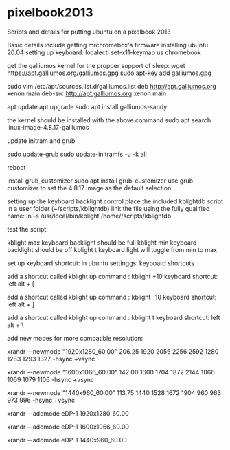 # pixelbook2013
Scripts and details for putting ubuntu on a pixelbook 2013

Basic details include getting mrchromebox's firmware
installing ubuntu 20.04
setting up keyboard:
localectl set-x11-keymap us chromebook

get the galliumos kernel for the propper support of sleep:
wget https://apt.galliumos.org/galliumos.gpg
sudo apt-key add galliumos.gpg

sudo vim /etc/apt/sources.list.d/galliumos.list
deb     http://apt.galliumos.org xenon main
deb-src http://apt.galliumos.org xenon main

apt update
apt upgrade
sudo apt install galliumos-sandy

the kernel should be installed with the above command
sudo apt search linux-image-4.8.17-galliumos

update initram and grub

sudo update-grub
sudo update-initramfs -u -k all

reboot

install grub_customizer
sudo apt install grub-customizer
use grub customizer to set the 4.8.17 image as the default selection

setting up the keyboard backlight control
place the included kblightdb script in a user folder (~/scripts/kblightdb)
link the file using the fully qualified name:
ln -s /usr/local/bin/kblight /home/<username>/scripts/kblightdb


test the script:

kblight max
keyboard backlight should be full
kblight min 
keyboard backlight should be off
kblight t 
keyboard light will toggle from min to max

set up keyboard shortcut:
in ubuntu settinggs:
  keyboard shortcuts

add a shortcut called kblight up
command : kblight +10
keyboard shortcut:
left alt + [

add a shortcut called kblight up
command : kblight -10
keyboard shortcut:
left alt + ]

add a shortcut called kblight up
command : kblight t
keyboard shortcut:
left alt + \


add new modes for more compatible resolution:


xrandr --newmode "1920x1280_60.00"  206.25  1920 2056 2256 2592  1280 1283 1293 1327 -hsync +vsync

xrandr --newmode "1600x1066_60.00"  142.00  1600 1704 1872 2144  1066 1069 1079 1106 -hsync +vsync

xrandr --newmode "1440x960_60.00"  113.75  1440 1528 1672 1904  960 963 973 996 -hsync +vsync

xrandr --addmode eDP-1 1920x1280_60.00

xrandr --addmode eDP-1 1600x1066_60.00

xrandr --addmode eDP-1 1440x960_60.00

